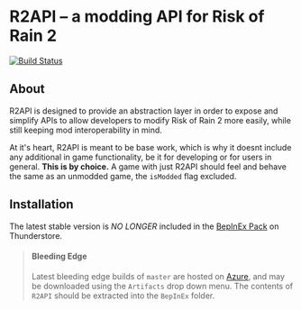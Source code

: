
# R2API – a modding API for Risk of Rain 2
[![Build Status](https://raegous.visualstudio.com/Risk%20of%20Rain%202%20Modding/_apis/build/status/Risk%20of%20Rain%202%20Modding-.NET%20Desktop-CI?branchName=master)](https://raegous.visualstudio.com/Risk%20of%20Rain%202%20Modding/_build/latest?definitionId=1&branchName=master)

## About

R2API is designed to provide an abstraction layer in order to expose and simplify APIs to allow developers to modify
Risk of Rain 2 more easily, while still keeping mod interoperability in mind.

At it's heart, R2API is meant to be base work, which is why it doesnt include any additional in game functionality,
be it for developing or for users in general. **This is by choice.** A game with just R2API should feel and behave the
same as an unmodded game, the `isModded` flag excluded.

## Installation

The latest stable version is *NO LONGER* included in the [BepInEx Pack](https://thunderstore.io/package/bbepis/BepInExPack/) on Thunderstore.

>#### Bleeding Edge
> Latest bleeding edge builds of `master` are hosted on [Azure](https://raegous.visualstudio.com/Risk%20of%20Rain%202%20Modding/_build/latest?definitionId=1&branchName=master),
> and may be downloaded using the `Artifacts` drop down menu.
> The contents of `R2API` should be extracted into the `BepInEx` folder.
